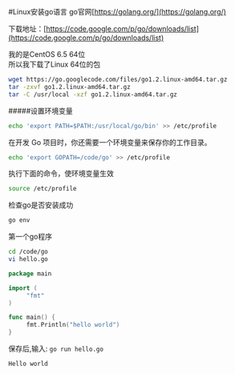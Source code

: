 #Linux安装go语言
go官网[https://golang.org/](https://golang.org/)         

下载地址：[https://code.google.com/p/go/downloads/list](https://code.google.com/p/go/downloads/list)                    
    
我的是CentOS 6.5 64位            
所以我下载了Linux 64位的包  
```bash
wget https://go.googlecode.com/files/go1.2.linux-amd64.tar.gz
tar -zxvf go1.2.linux-amd64.tar.gz
tar -C /usr/local -xzf go1.2.linux-amd64.tar.gz
```
#####设置环境变量
```bash
echo 'export PATH=$PATH:/usr/local/go/bin' >> /etc/profile
```
在开发 Go 项目时，你还需要一个环境变量来保存你的工作目录。
```bash
echo 'export GOPATH=/code/go' >> /etc/profile
```
执行下面的命令，使环境变量生效
```bash
source /etc/profile
```
检查go是否安装成功
```bash
go env
```
第一个go程序
```bash
cd /code/go
vi hello.go
```
```go
package main

import (
     "fmt"
)

func main() {
     fmt.Println("hello world")
}
```
保存后,输入: `go run hello.go`
```bash
Hello world
```